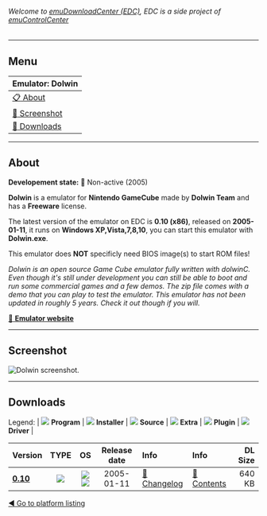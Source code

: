 ###### Welcome to [emuDownloadCenter (EDC)](https://github.com/PhoenixInteractiveNL/emuDownloadCenter/wiki/), EDC is a side project of [emuControlCenter](https://github.com/PhoenixInteractiveNL/emuControlCenter/wiki/)
***
## Menu
| **Emulator: Dolwin** |
|:---------|
| [:clipboard: About](#about) |
| [:sunrise: Screenshot](#screen) |
| [:floppy_disk: Downloads](#downloads) |
***
## About
**Developement state:** :red_circle: Non-active (2005)

**Dolwin** is a emulator for **Nintendo GameCube** made by **Dolwin Team** and has a **Freeware** license.

The latest version of the emulator on EDC is **0.10 (x86)**, released on **2005-01-11**, it runs on **Windows XP,Vista,7,8,10**, you can start this emulator with **Dolwin.exe**.

This emulator does **NOT** specificly need BIOS image(s) to start ROM files!

_Dolwin is an open source Game Cube emulator fully written with dolwinC. Even though it's still under development you can still be able to boot and run some commercial games and a few demos. The zip file comes with a demo that you can play to test the emulator. This emulator has not been updated in roughly 5 years. Check it out though if you will._

[:link: **Emulator website**](http://www.emulation64.com/files/info/86/dolwin.html/)
***
## Screenshot
![](https://raw.githubusercontent.com/PhoenixInteractiveNL/emuDownloadCenter/master/hooks/dolwin/emulator_screen_01.jpg "Dolwin screenshot.")
***
## Downloads
Legend:
| ![](https://raw.githubusercontent.com/wiki/PhoenixInteractiveNL/emuDownloadCenter/images_misc/icon_program_24.png) **Program** | 
![](https://raw.githubusercontent.com/wiki/PhoenixInteractiveNL/emuDownloadCenter/images_misc/icon_installer_24.png) **Installer** | 
![](https://raw.githubusercontent.com/wiki/PhoenixInteractiveNL/emuDownloadCenter/images_misc/icon_source_code_24.png) **Source** | 
![](https://raw.githubusercontent.com/wiki/PhoenixInteractiveNL/emuDownloadCenter/images_misc/icon_extra_24.png) **Extra** | 
![](https://raw.githubusercontent.com/wiki/PhoenixInteractiveNL/emuDownloadCenter/images_misc/icon_plugin_24.png) **Plugin** | 
![](https://raw.githubusercontent.com/wiki/PhoenixInteractiveNL/emuDownloadCenter/images_misc/icon_driver_24.png) **Driver** | 


| Version  | TYPE | OS | Release date  | Info       | Info       | DL Size    |
|:---------|:----:|:--:|:-------------:|:-----------|:-----------|-----------:|
| [**0.10**](https://github.com/PhoenixInteractiveNL/edc-repo0004/raw/master/dolwin/0.10.7z) | ![](https://raw.githubusercontent.com/wiki/PhoenixInteractiveNL/emuDownloadCenter/images_misc/icon_program_24.png) | ![](https://raw.githubusercontent.com/wiki/PhoenixInteractiveNL/emuDownloadCenter/images_misc/logo_windows_24.png)![](https://raw.githubusercontent.com/wiki/PhoenixInteractiveNL/emuDownloadCenter/images_misc/icon_32-bit_24.png) | 2005-01-11 | [:page_facing_up: Changelog](https://github.com/PhoenixInteractiveNL/edc-repo0004/blob/master/dolwin/0.10_changelog.txt) | [:mag_right: Contents](https://github.com/PhoenixInteractiveNL/edc-repo0004/blob/master/dolwin/0.10_contents.txt) | 640 KB |

[:arrow_backward: Go to platform listing](https://github.com/PhoenixInteractiveNL/emuDownloadCenter/wiki/EDC-Platform-List)
